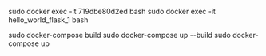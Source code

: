 sudo docker exec -it 719dbe80d2ed bash
sudo docker exec -it hello_world_flask_1 bash


sudo docker-compose build
sudo docker-compose up --build
sudo docker-compose up



